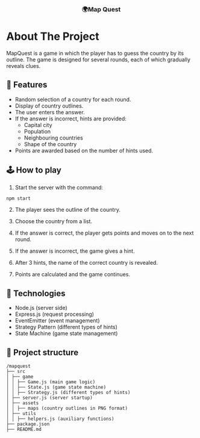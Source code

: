 <div align="center">
    <h3 align="center">🌍Map Quest</h3>
</div>

# About The Project

MapQuest is a game in which the player has to guess the country by its outline. The game is designed for several rounds, each of which gradually reveals clues.

## 🚀 Features

* Random selection of a country for each round.
* Display of country outlines.
* The user enters the answer.
* If the answer is incorrect, hints are provided:
  * Capital city
  * Population
  * Neighbouring countries
  * Shape of the country
* Points are awarded based on the number of hints used.

## 🕹 How to play
1. Start the server with the command:
```
npm start
```
2. The player sees the outline of the country.

3. Choose the country from a list.

4. If the answer is correct, the player gets points and moves on to the next round.

5. If the answer is incorrect, the game gives a hint.

6. After 3 hints, the name of the correct country is revealed.

7. Points are calculated and the game continues.

## 🔧 Technologies

* Node.js (server side)
* Express.js (request processing)
* EventEmitter (event management)
* Strategy Pattern (different types of hints)
* State Machine (game state management)

## 📂 Project structure
```
/mapquest
├── src
│ ├── game
│ │ ├── Game.js (main game logic)
│ │ ├── State.js (game state machine)
│ │ ├── Strategy.js (different types of hints)
│ ├── server.js (server startup)
│ ├── assets
│ │ ├── maps (country outlines in PNG format)
│ ├── utils
│ │ ├── helpers.js (auxiliary functions)
├── package.json
├── README.md
```
